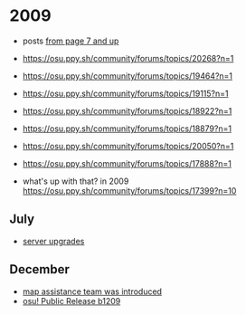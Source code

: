 # 2009

- posts [from page 7 and up](https://osu.ppy.sh/community/forums/9?sort=created&page=7#topics)

- https://osu.ppy.sh/community/forums/topics/20268?n=1
- https://osu.ppy.sh/community/forums/topics/19464?n=1
- https://osu.ppy.sh/community/forums/topics/19115?n=1
- https://osu.ppy.sh/community/forums/topics/18922?n=1
- https://osu.ppy.sh/community/forums/topics/18879?n=1
- https://osu.ppy.sh/community/forums/topics/20050?n=1
- https://osu.ppy.sh/community/forums/topics/17888?n=1

- what's up with that? in 2009 https://osu.ppy.sh/community/forums/topics/17399?n=10

## July

- [server upgrades](https://osu.ppy.sh/community/forums/topics/15649?n=1)

## December

- [map assistance team was introduced](https://osu.ppy.sh/community/forums/topics/21856?n=1)
- [osu! Public Release b1209](https://osu.ppy.sh/community/forums/topics/21511?n=1)
